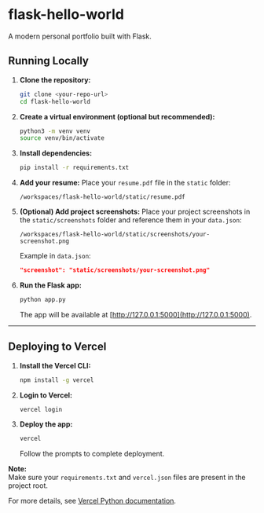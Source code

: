 # flask-hello-world

A modern personal portfolio built with Flask.

## Running Locally

1. **Clone the repository:**
   ```sh
   git clone <your-repo-url>
   cd flask-hello-world
   ```

2. **Create a virtual environment (optional but recommended):**
   ```sh
   python3 -m venv venv
   source venv/bin/activate
   ```

3. **Install dependencies:**
   ```sh
   pip install -r requirements.txt
   ```

4. **Add your resume:**
   Place your `resume.pdf` file in the `static` folder:
   ```
   /workspaces/flask-hello-world/static/resume.pdf
   ```

5. **(Optional) Add project screenshots:**
   Place your project screenshots in the `static/screenshots` folder and reference them in your `data.json`:
   ```
   /workspaces/flask-hello-world/static/screenshots/your-screenshot.png
   ```
   Example in `data.json`:
   ```json
   "screenshot": "static/screenshots/your-screenshot.png"
   ```

6. **Run the Flask app:**
   ```sh
   python app.py
   ```
   The app will be available at [http://127.0.0.1:5000](http://127.0.0.1:5000).

---

## Deploying to Vercel

1. **Install the Vercel CLI:**
   ```sh
   npm install -g vercel
   ```

2. **Login to Vercel:**
   ```sh
   vercel login
   ```

3. **Deploy the app:**
   ```sh
   vercel
   ```
   Follow the prompts to complete deployment.

**Note:**  
Make sure your `requirements.txt` and `vercel.json` files are present in the project root.

For more details, see [Vercel Python documentation](https://vercel.com/docs/functions/python).